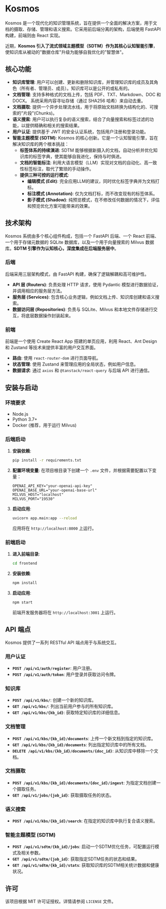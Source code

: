 # Kosmos

Kosmos 是一个现代化的知识管理系统，旨在提供一个全面的解决方案，用于文档的摄取、存储、管理和语义搜索。它采用前后端分离的架构，后端使用 FastAPI 构建，前端则由 React 实现。

近期，**Kosmos 引入了流式领域主题模型（SDTM）作为其核心认知智能引擎**，使知识库从被动的"数据仓库"升级为能够自我优化的"智慧体"。

## 核心功能

* **知识库管理**: 用户可以创建、更新和删除知识库，并管理知识库的成员及其角色（所有者、管理员、成员）。知识库可以是公开的或私有的。
* **文档管理**: 支持多种格式的文档上传，包括 PDF、TXT、Markdown、DOC 和 DOCX。 系统采用内容寻址存储（通过 SHA256 哈希）来自动去重。
* **文档摄取**: 提供一个异步处理流水线，用于将原始文档转换为结构化的、可搜索的"片段"(Chunks)。
* **语义搜索**: 用户可以执行复杂的语义搜索，结合了向量搜索和标签过滤的功能，以提供精确和相关的搜索结果。
* **用户认证**: 提供基于 JWT 的安全认证系统，包括用户注册和登录功能。
* **智能主题模型 (SDTM)**: Kosmos 的核心创新。它是一个认知智能引擎，旨在解决知识库的两个根本挑战：
    * **标签体系的持续演进**: SDTM 能够根据新摄入的文档，自动分析并优化知识库的标签字典，使其能够自我进化，保持与时俱进。
    * **文档的智能标注**: 利用大语言模型（LLM）实现对文档的自动化、高一致性标签标注，取代了繁琐的手动操作。
    * **提供三种可控的运行模式**:
        * **编辑模式 (Edit)**: 完全应用LLM的建议，同时优化标签字典并为文档打标。
        * **标注模式 (Annotation)**: 仅为文档打标，而不改变现有的标签体系。
        * **影子模式 (Shadow)**: 纯预览模式，在不修改任何数据的情况下，评估和预览优化方案可能带来的效果。

## 技术架构

Kosmos 系统由多个核心组件构成，包括一个 FastAPI 后端、一个 React 前端、一个用于存储元数据的 SQLite 数据库，以及一个用于向量搜索的 Milvus 数据库。**SDTM 引擎作为认知核心，深度集成在后端服务层中**。

### 后端

后端采用三层架构模式，由 FastAPI 构建，确保了逻辑解耦和高可维护性。

* **API 层 (Routers)**: 负责处理 HTTP 请求，使用 Pydantic 模型进行数据验证，并调用相应的服务层方法。
* **服务层 (Services)**: 包含核心业务逻辑，例如文档上传、知识库创建和语义搜索。
* **数据访问层 (Repositories)**: 负责与 SQLite、Milvus 和本地文件存储进行交互，将底层数据操作封装起来。

### 前端

前端是一个使用 Create React App 搭建的单页应用，利用 React、Ant Design 和 Zustand 等技术来提供丰富的用户交互界面。

* **路由**: 使用 `react-router-dom` 进行页面导航。
* **状态管理**: 使用 Zustand 来管理应用的全局状态，例如用户信息。
* **数据请求**: 通过 `axios` 和 `@tanstack/react-query` 与后端 API 进行通信。

## 安装与启动

### 环境要求

* Node.js
* Python 3.7+
* Docker (推荐，用于运行 Milvus)

### 后端启动

1.  **安装依赖**:
    ```bash
    pip install -r requirements.txt
    ```
2.  **配置环境变量**:
    在项目根目录下创建一个 `.env` 文件，并根据需要配置以下变量：
    ```
    OPENAI_API_KEY="your-openai-api-key"
    OPENAI_BASE_URL="your-openai-base-url"
    MILVUS_HOST="localhost"
    MILVUS_PORT="19530"
    ```
3.  **启动应用**:
    ```bash
    uvicorn app.main:app --reload
    ```
    应用将在 `http://localhost:8000` 上运行。

### 前端启动

1.  **进入前端目录**:
    ```bash
    cd frontend
    ```
2.  **安装依赖**:
    ```bash
    npm install
    ```
3.  **启动应用**:
    ```bash
    npm start
    ```
    前端开发服务器将在 `http://localhost:3001` 上运行。

## API 端点

Kosmos 提供了一系列 RESTful API 端点用于与系统交互。

### 用户认证

* **`POST /api/v1/auth/register`**: 用户注册。
* **`POST /api/v1/auth/token`**: 用户登录并获取访问令牌。

### 知识库

* **`POST /api/v1/kbs/`**: 创建一个新的知识库。
* **`GET /api/v1/kbs/`**: 列出当前用户参与的所有知识库。
* **`GET /api/v1/kbs/{kb_id}`**: 获取特定知识库的详细信息。

### 文档管理

* **`POST /api/v1/kbs/{kb_id}/documents`**: 上传一个新文档到指定的知识库。
* **`GET /api/v1/kbs/{kb_id}/documents`**: 列出指定知识库中的所有文档。
* **`DELETE /api/v1/kbs/{kb_id}/documents/{doc_id}`**: 从知识库中移除一个文档。

### 文档摄取

* **`POST /api/v1/kbs/{kb_id}/documents/{doc_id}/ingest`**: 为指定文档创建一个摄取任务。
* **`GET /api/v1/jobs/{job_id}`**: 获取摄取任务的状态。

### 语义搜索

* **`POST /api/v1/kbs/{kb_id}/search`**: 在指定的知识库中执行复合语义搜索。

### 智能主题模型 (SDTM)

* **`POST /api/v1/sdtm/{kb_id}/jobs`**: 启动一个SDTM优化任务，可配置运行模式及相关参数。
* **`GET /api/v1/sdtm/{job_id}`**: 获取指定SDTM任务的状态和结果。
* **`GET /api/v1/sdtm/{kb_id}/stats`**: 获取知识库的SDTM相关统计数据和健康状况。

## 许可

该项目根据 MIT 许可证授权。详情请参阅 `LICENSE` 文件。